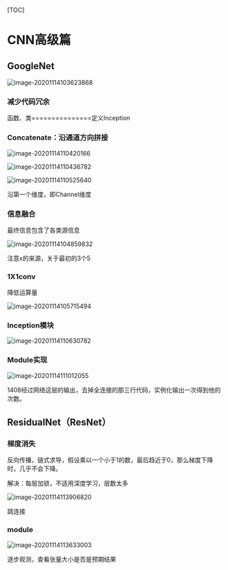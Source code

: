 [TOC]

# CNN高级篇



## GoogleNet

![image-20201114103623868](images/image-20201114103623868.png)

### 减少代码冗余

函数、类===============定义Inception

### Concatenate：沿通道方向拼接

![image-20201114110420166](images/image-20201114110420166.png)

![image-20201114110436782](images/image-20201114110436782.png)

![image-20201114110525640](images/image-20201114110525640.png)

沿第一个维度，即Channel维度



### 信息融合

最终信息包含了各类源信息

![image-20201114104859832](images/image-20201114104859832.png)

注意x的来源，关于最初的3个5



### 1X1conv

降低运算量

![image-20201114105715494](images/image-20201114105715494.png)



### Inception模块

![image-20201114110630782](images/image-20201114110630782.png)

### Module实现

![image-20201114111012055](images/image-20201114111012055.png)

1408经过网络这层的输出，去掉全连接的那三行代码，实例化输出一次得到他的次数。



## ResidualNet（ResNet）

### 梯度消失

反向传播，链式求导，假设乘以一个小于1的数，最后趋近于0，那么梯度下降时，几乎不会下降。

解决：每层加锁，不适用深度学习，层数太多

![image-20201114113906820](images/image-20201114113906820.png)

跳连接

### module

![image-20201114113633003](images/image-20201114113633003.png)

逐步观测，查看张量大小是否是预期结果

